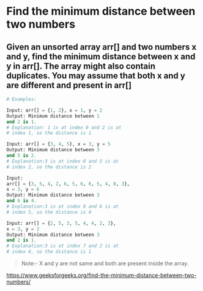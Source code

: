 # Find the minimum distance between two numbers

## Given an unsorted array arr[] and two numbers x and y, find the minimum distance between x and y in arr[]. The array might also contain duplicates. You may assume that both x and y are different and present in arr[]


```python
# Examples:

Input: arr[] = {1, 2}, x = 1, y = 2
Output: Minimum distance between 1 
and 2 is 1.
# Explanation: 1 is at index 0 and 2 is at 
# index 1, so the distance is 1

Input: arr[] = {3, 4, 5}, x = 3, y = 5
Output: Minimum distance between 3 
and 5 is 2.
# Explanation:3 is at index 0 and 5 is at 
# index 2, so the distance is 2

Input: 
arr[] = {3, 5, 4, 2, 6, 5, 6, 6, 5, 4, 8, 3},  
x = 3, y = 6
Output: Minimum distance between 3 
and 6 is 4.
# Explanation:3 is at index 0 and 6 is at 
# index 5, so the distance is 4

Input: arr[] = {2, 5, 3, 5, 4, 4, 2, 3}, 
x = 3, y = 2
Output: Minimum distance between 3 
and 2 is 1.
# Explanation:3 is at index 7 and 2 is at 
# index 6, so the distance is 1
```

> Note:- X and y are not same and both are present inside the array.

https://www.geeksforgeeks.org/find-the-minimum-distance-between-two-numbers/
